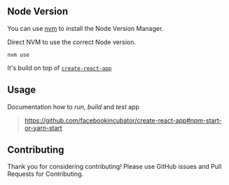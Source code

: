 


## Node Version

You can use [nvm](https://github.com/nvm-sh/nvm) to install the Node Version Manager.

Direct NVM to use the correct Node version.

`nvm use`

It's build on top of [`create-react-app`](http://www.google.lt)

## Usage

Documentation how to _run_, _build_ and _test_ app

> https://github.com/facebookincubator/create-react-app#npm-start-or-yarn-start

## Contributing

Thank you for considering contributing!
Please use GitHub issues and Pull Requests for Contributing.
